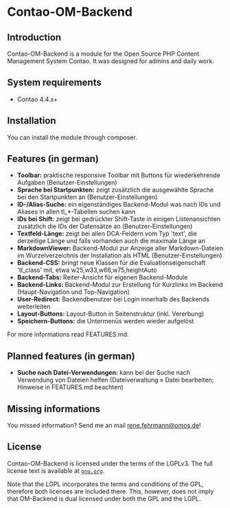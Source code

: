 # Contao-OM-Backend

## Introduction

Contao-OM-Backend is a module for the Open Source PHP Content Management System Contao. It was designed for admins and daily work.

## System requirements

- Contao 4.4.x+

## Installation

You can install the module through composer.

## Features (in german)

- __Toolbar:__ praktische responsive Toolbar mit Buttons für wiederkehrende Aufgaben (Benutzer-Einstellungen) 
- __Sprache bei Startpunkten:__ zeigt zusätzlich die ausgewählte Sprache bei den Startpunkten an (Benutzer-Einstellungen)
- __ID-/Alias-Suche:__ ein eigenständiges Backend-Modul was nach IDs und Aliases in allen tl_*-Tabellen suchen kann
- __IDs bei Shift:__ zeigt bei gedrückter Shift-Taste in einigen Listenansichten zusätzlich die IDs der Datensätze an (Benutzer-Einstellungen)
- __Textfeld-Länge:__ zeigt bei allen DCA-Feldern vom Typ 'text', die derzeitige Länge und falls vorhanden auch die maximale Länge an
- __MarkdownViewer:__ Backend-Modul zur Anzeige aller Markdown-Dateien im Wurzelverzeichnis der Installation als HTML (Benutzer-Einstellungen)
- __Backend-CSS:__ bringt neue Klassen für die Evaluationseigenschaft 'tl_class' mit, etwa w25,w33,w66,w75,heightAuto
- __Backend-Tabs:__ Reiter-Ansicht für eigenen Backend-Module
- __Backend-Links:__ Backend-Modul zur Erstellung für Kurzlinks im Backend (Haupt-Navigation und Top-Navigation)
- __User-Redirect:__ Backendbenutzer bei Login innerhalb des Backends weiterleiten
- __Layout-Buttons:__ Layout-Button in Seitenstruktur (inkl. Vererbung)
- __Speichern-Buttons:__ die Untermenüs werden wieder aufgelöst

For more informations read FEATURES.md.

## Planned features (in german)

- __Suche nach Datei-Verwendungen:__ kann bei der Suche nach Verwendung von Dateien helfen (Dateiverwaltung » Datei bearbeiten; Hinweise in FEATURES.md beachten)

## Missing informations

You missed information? Send me an mail rene.fehrmann@omos.de!

## License

Contao-OM-Backend is licensed under the terms of the LGPLv3. The full license text is
available at [`gnu.org`][1].

Note that the LGPL incorporates the terms and conditions of the GPL, therefore
both licenses are included there. This, however, does not imply that OM-Backend is
dual licensed under both the GPL and the LGPL.

[1]: http://www.gnu.org/licenses/lgpl-3.0.de.html